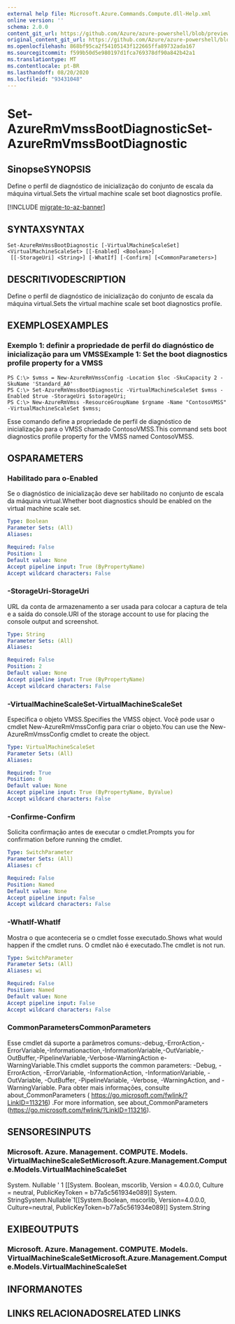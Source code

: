 ```yaml
---
external help file: Microsoft.Azure.Commands.Compute.dll-Help.xml
online version: ''
schema: 2.0.0
content_git_url: https://github.com/Azure/azure-powershell/blob/preview/src/ResourceManager/Compute/Stack/Commands.Compute/help/Set-AzureRmVmssBootDiagnostic.md
original_content_git_url: https://github.com/Azure/azure-powershell/blob/preview/src/ResourceManager/Compute/Stack/Commands.Compute/help/Set-AzureRmVmssBootDiagnostic.md
ms.openlocfilehash: 868bf95ca2f54105143f122665ffa89732ada167
ms.sourcegitcommit: f599b50d5e980197d1fca769378df90a842b42a1
ms.translationtype: MT
ms.contentlocale: pt-BR
ms.lasthandoff: 08/20/2020
ms.locfileid: "93431048"
---
```

# <span data-ttu-id="3a80a-101">Set-AzureRmVmssBootDiagnostic</span><span class="sxs-lookup"><span data-stu-id="3a80a-101">Set-AzureRmVmssBootDiagnostic</span></span>

## <span data-ttu-id="3a80a-102">Sinopse</span><span class="sxs-lookup"><span data-stu-id="3a80a-102">SYNOPSIS</span></span>
<span data-ttu-id="3a80a-103">Define o perfil de diagnóstico de inicialização do conjunto de escala da máquina virtual.</span><span class="sxs-lookup"><span data-stu-id="3a80a-103">Sets the virtual machine scale set boot diagnostics profile.</span></span>

[!INCLUDE [migrate-to-az-banner](../../includes/migrate-to-az-banner.md)]

## <span data-ttu-id="3a80a-104">SYNTAX</span><span class="sxs-lookup"><span data-stu-id="3a80a-104">SYNTAX</span></span>

```
Set-AzureRmVmssBootDiagnostic [-VirtualMachineScaleSet] <VirtualMachineScaleSet> [[-Enabled] <Boolean>]
 [[-StorageUri] <String>] [-WhatIf] [-Confirm] [<CommonParameters>]
```

## <span data-ttu-id="3a80a-105">DESCRITIVO</span><span class="sxs-lookup"><span data-stu-id="3a80a-105">DESCRIPTION</span></span>
<span data-ttu-id="3a80a-106">Define o perfil de diagnóstico de inicialização do conjunto de escala da máquina virtual.</span><span class="sxs-lookup"><span data-stu-id="3a80a-106">Sets the virtual machine scale set boot diagnostics profile.</span></span>

## <span data-ttu-id="3a80a-107">EXEMPLOS</span><span class="sxs-lookup"><span data-stu-id="3a80a-107">EXAMPLES</span></span>

### <span data-ttu-id="3a80a-108">Exemplo 1: definir a propriedade de perfil do diagnóstico de inicialização para um VMSS</span><span class="sxs-lookup"><span data-stu-id="3a80a-108">Example 1: Set the boot diagnostics profile property for a VMSS</span></span>
```
PS C:\> $vmss = New-AzureRmVmssConfig -Location $loc -SkuCapacity 2 -SkuName 'Standard_A0'
PS C:\> Set-AzureRmVmssBootDiagnostic -VirtualMachineScaleSet $vmss -Enabled $true -StorageUri $storageUri;
PS C:\> New-AzureRmVmss -ResourceGroupName $rgname -Name "ContosoVMSS" -VirtualMachineScaleSet $vmss;
```

<span data-ttu-id="3a80a-109">Esse comando define a propriedade de perfil de diagnóstico de inicialização para o VMSS chamado ContosoVMSS.</span><span class="sxs-lookup"><span data-stu-id="3a80a-109">This command sets boot diagnostics profile property for the VMSS named ContosoVMSS.</span></span>

## <span data-ttu-id="3a80a-110">OS</span><span class="sxs-lookup"><span data-stu-id="3a80a-110">PARAMETERS</span></span>

### <span data-ttu-id="3a80a-111">Habilitado para o</span><span class="sxs-lookup"><span data-stu-id="3a80a-111">-Enabled</span></span>
<span data-ttu-id="3a80a-112">Se o diagnóstico de inicialização deve ser habilitado no conjunto de escala da máquina virtual.</span><span class="sxs-lookup"><span data-stu-id="3a80a-112">Whether boot diagnostics should be enabled on the virtual machine scale set.</span></span>

```yaml
Type: Boolean
Parameter Sets: (All)
Aliases: 

Required: False
Position: 1
Default value: None
Accept pipeline input: True (ByPropertyName)
Accept wildcard characters: False
```

### <span data-ttu-id="3a80a-113">-StorageUri</span><span class="sxs-lookup"><span data-stu-id="3a80a-113">-StorageUri</span></span>
<span data-ttu-id="3a80a-114">URL da conta de armazenamento a ser usada para colocar a captura de tela e a saída do console.</span><span class="sxs-lookup"><span data-stu-id="3a80a-114">URI of the storage account to use for placing the console output and screenshot.</span></span>

```yaml
Type: String
Parameter Sets: (All)
Aliases: 

Required: False
Position: 2
Default value: None
Accept pipeline input: True (ByPropertyName)
Accept wildcard characters: False
```

### <span data-ttu-id="3a80a-115">-VirtualMachineScaleSet</span><span class="sxs-lookup"><span data-stu-id="3a80a-115">-VirtualMachineScaleSet</span></span>
<span data-ttu-id="3a80a-116">Especifica o objeto VMSS.</span><span class="sxs-lookup"><span data-stu-id="3a80a-116">Specifies the VMSS object.</span></span>
<span data-ttu-id="3a80a-117">Você pode usar o cmdlet New-AzureRmVmssConfig para criar o objeto.</span><span class="sxs-lookup"><span data-stu-id="3a80a-117">You can use the New-AzureRmVmssConfig cmdlet to create the object.</span></span>

```yaml
Type: VirtualMachineScaleSet
Parameter Sets: (All)
Aliases: 

Required: True
Position: 0
Default value: None
Accept pipeline input: True (ByPropertyName, ByValue)
Accept wildcard characters: False
```

### <span data-ttu-id="3a80a-118">-Confirme</span><span class="sxs-lookup"><span data-stu-id="3a80a-118">-Confirm</span></span>
<span data-ttu-id="3a80a-119">Solicita confirmação antes de executar o cmdlet.</span><span class="sxs-lookup"><span data-stu-id="3a80a-119">Prompts you for confirmation before running the cmdlet.</span></span>

```yaml
Type: SwitchParameter
Parameter Sets: (All)
Aliases: cf

Required: False
Position: Named
Default value: None
Accept pipeline input: False
Accept wildcard characters: False
```

### <span data-ttu-id="3a80a-120">-WhatIf</span><span class="sxs-lookup"><span data-stu-id="3a80a-120">-WhatIf</span></span>
<span data-ttu-id="3a80a-121">Mostra o que aconteceria se o cmdlet fosse executado.</span><span class="sxs-lookup"><span data-stu-id="3a80a-121">Shows what would happen if the cmdlet runs.</span></span>
<span data-ttu-id="3a80a-122">O cmdlet não é executado.</span><span class="sxs-lookup"><span data-stu-id="3a80a-122">The cmdlet is not run.</span></span>

```yaml
Type: SwitchParameter
Parameter Sets: (All)
Aliases: wi

Required: False
Position: Named
Default value: None
Accept pipeline input: False
Accept wildcard characters: False
```

### <span data-ttu-id="3a80a-123">CommonParameters</span><span class="sxs-lookup"><span data-stu-id="3a80a-123">CommonParameters</span></span>
<span data-ttu-id="3a80a-124">Esse cmdlet dá suporte a parâmetros comuns:-debug,-ErrorAction,-ErrorVariable,-Informationaction,-InformationVariable,-OutVariable,-OutBuffer,-PipelineVariable,-Verbose-WarningAction e-WarningVariable.</span><span class="sxs-lookup"><span data-stu-id="3a80a-124">This cmdlet supports the common parameters: -Debug, -ErrorAction, -ErrorVariable, -InformationAction, -InformationVariable, -OutVariable, -OutBuffer, -PipelineVariable, -Verbose, -WarningAction, and -WarningVariable.</span></span> <span data-ttu-id="3a80a-125">Para obter mais informações, consulte about_CommonParameters ( https://go.microsoft.com/fwlink/?LinkID=113216) .</span><span class="sxs-lookup"><span data-stu-id="3a80a-125">For more information, see about_CommonParameters (https://go.microsoft.com/fwlink/?LinkID=113216).</span></span>

## <span data-ttu-id="3a80a-126">SENSORES</span><span class="sxs-lookup"><span data-stu-id="3a80a-126">INPUTS</span></span>

### <span data-ttu-id="3a80a-127">Microsoft. Azure. Management. COMPUTE. Models. VirtualMachineScaleSet</span><span class="sxs-lookup"><span data-stu-id="3a80a-127">Microsoft.Azure.Management.Compute.Models.VirtualMachineScaleSet</span></span>
<span data-ttu-id="3a80a-128">System. Nullable ' 1 [[System. Boolean, mscorlib, Version = 4.0.0.0, Culture = neutral, PublicKeyToken = b77a5c561934e089]] System. String</span><span class="sxs-lookup"><span data-stu-id="3a80a-128">System.Nullable\`1[[System.Boolean, mscorlib, Version=4.0.0.0, Culture=neutral, PublicKeyToken=b77a5c561934e089]] System.String</span></span>

## <span data-ttu-id="3a80a-129">EXIBE</span><span class="sxs-lookup"><span data-stu-id="3a80a-129">OUTPUTS</span></span>

### <span data-ttu-id="3a80a-130">Microsoft. Azure. Management. COMPUTE. Models. VirtualMachineScaleSet</span><span class="sxs-lookup"><span data-stu-id="3a80a-130">Microsoft.Azure.Management.Compute.Models.VirtualMachineScaleSet</span></span>

## <span data-ttu-id="3a80a-131">INFORMA</span><span class="sxs-lookup"><span data-stu-id="3a80a-131">NOTES</span></span>

## <span data-ttu-id="3a80a-132">LINKS RELACIONADOS</span><span class="sxs-lookup"><span data-stu-id="3a80a-132">RELATED LINKS</span></span>

